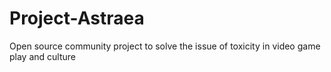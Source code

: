 # Project-Astraea
Open source community project to solve the issue of toxicity in video game play and culture
